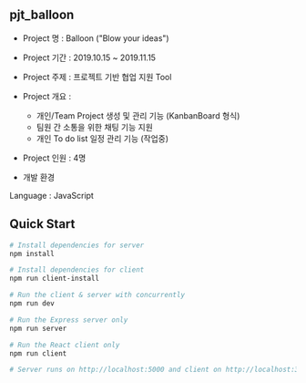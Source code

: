 ## pjt_balloon
+ Project 명 : Balloon ("Blow your ideas")

+ Project 기간 : 2019.10.15 ~ 2019.11.15

+ Project 주제 : 프로젝트 기반 협업 지원 Tool

+ Project 개요 : 
  - 개인/Team Project 생성 및 관리 기능 (KanbanBoard 형식)
  - 팀원 간 소통을 위한 채팅 기능 지원
  - 개인 To do list 일정 관리 기능 (작업중)

+ Project 인원 : 4명

+ 개발 환경

Language : JavaScript






## Quick Start

``` bash
# Install dependencies for server
npm install

# Install dependencies for client
npm run client-install

# Run the client & server with concurrently
npm run dev

# Run the Express server only
npm run server

# Run the React client only
npm run client

# Server runs on http://localhost:5000 and client on http://localhost:3000
```

